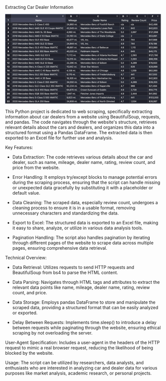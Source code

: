 Extracting Car Dealer Information

![scrape_cars-preview](https://github.com/MariusBelciug/Scrape_Cars/blob/a71c6242f7a7a9323364e3278db18cb796b65f60/car_dealer.png)

This Python project is dedicated to web scraping, specifically extracting information about car dealers from a website using BeautifulSoup, requests, and pandas. The code navigates through the website's structure, retrieves relevant details about the cars and dealers, and organizes this data into a structured format using a Pandas DataFrame. The extracted data is then exported to an Excel file for further use and analysis.

Key Features:

- Data Extraction: The code retrieves various details about the car and dealer, such as name, mileage, dealer name, rating, review count, and price from the website.

- Error Handling: It employs try/except blocks to manage potential errors during the scraping process, ensuring that the script can handle missing or unexpected data gracefully by substituting it with a placeholder or default value.

- Data Cleaning: The scraped data, especially review count, undergoes a cleaning process to ensure it is in a usable format, removing unnecessary characters and standardizing the data.

- Export to Excel: The structured data is exported to an Excel file, making it easy to share, analyze, or utilize in various data analysis tools.

- Pagination Handling: The script also handles pagination by iterating through different pages of the website to scrape data across multiple pages, ensuring comprehensive data retrieval.

Technical Overview:

- Data Retrieval: Utilizes requests to send HTTP requests and BeautifulSoup from bs4 to parse the HTML content.

- Data Parsing: Navigates through HTML tags and attributes to extract the relevant data points like name, mileage, dealer name, rating, review count, and price.

- Data Storage: Employs pandas DataFrame to store and manipulate the scraped data, providing a structured format that can be easily analyzed or exported.

- Delay Between Requests: Implements time.sleep() to introduce a delay between requests while paginating through the website, ensuring ethical scraping by not overloading the server.

User-Agent Specification: Includes a user-agent in the headers of the HTTP request to mimic a real browser request, reducing the likelihood of being blocked by the website.

Usage:
The script can be utilized by researchers, data analysts, and enthusiasts who are interested in analyzing car and dealer data for various purposes like market analysis, academic research, or personal projects.
